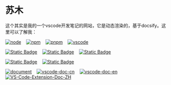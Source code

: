 # 苏木

这个其实是我的一个vscode开发笔记的网站，它是动态渲染的，基于docsify。这里可以了解我：

[![node](https://badgen.net/static/node/v22.16.0/F96854)](https://nodejs.org/dist/v22.16.0/node-v22.16.0-win-x64.zip)&nbsp;&nbsp;&nbsp;&nbsp;[![npm](https://badgen.net/static/npm/10.9.2/F96854)](https://badgen.net/static/npm/10.9.2/F96854)&nbsp;&nbsp;&nbsp;&nbsp;[![pnpm](https://badgen.net/static/pnpm/10.11.1/F96854)](https://github.com/pnpm/pnpm)&nbsp;&nbsp;&nbsp;&nbsp;[![vscode](https://badgen.net/static/vscode/1.102.1/cyan)](https://code.visualstudio.com/)

[![Static Badge](https://img.shields.io/badge/author-%E8%8B%8F%E6%9C%A8-blue?style=for-the-badge)](https://sumumm.github.io/)&nbsp;&nbsp;&nbsp;&nbsp;[![Static Badge](https://img.shields.io/badge/GITHUB-sumumm-blue?style=for-the-badge&logo=github)](https://github.com/sumumm)&nbsp;&nbsp;&nbsp;&nbsp;[![Static Badge](https://img.shields.io/badge/NPM-sumumm-blue?style=for-the-badge&logo=npm&logoSize=3&labelColor=%23CB3837)](https://www.npmjs.com/~sumumm)

[![Static Badge](https://img.shields.io/badge/Marketplace-扩展主页-blue?style=for-the-badge&logoSize=3)](https://marketplace.visualstudio.com/publishers/ms-vs-extensions)&nbsp;&nbsp;&nbsp;&nbsp;[![Static Badge](https://img.shields.io/badge/Marketplace-扩展管理-blue?style=for-the-badge&logoSize=3)](https://marketplace.visualstudio.com/manage/publishers/ms-vs-extensions)


[![document](https://badgen.net/static/Document/site-docsify/cyan)](https://docs-site.github.io/site-docsify/)&nbsp;&nbsp;&nbsp;&nbsp;[![vscode-doc-cn](https://badgen.net/static/Document/vscode-doc-cn/cyan)](https://vscode.js.cn/docs)&nbsp;&nbsp;&nbsp;&nbsp;[![vscode-doc-en](https://badgen.net/static/Document/vscode-doc-cn/cyan)](https://code.visualstudio.com/docs)&nbsp;&nbsp;&nbsp;&nbsp;[![VS-Code-Extension-Doc-ZH](https://badgen.net/static/Document/VS-Code-Extension-Doc-ZH/cyan)](https://liiked.github.io/VS-Code-Extension-Doc-ZH/)
